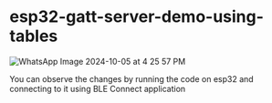 # esp32-gatt-server-demo-using-tables

![WhatsApp Image 2024-10-05 at 4 25 57 PM](https://github.com/user-attachments/assets/6132fec7-006f-499b-a3ae-017e99e447ae)

You can observe the changes by running the code on esp32 and connecting to it using BLE Connect application
